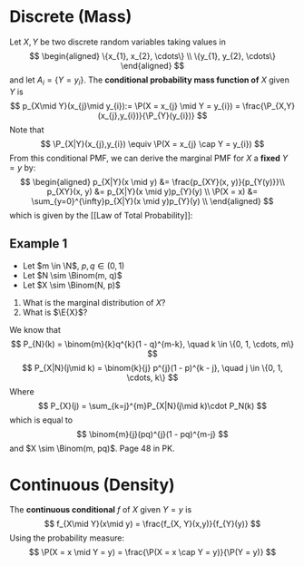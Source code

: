 # Discrete (Mass)
Let $X,Y$ be two discrete random variables taking values in 
$$
\begin{aligned}
\{x_{1}, x_{2}, \cdots\} \\
\{y_{1}, y_{2}, \cdots\}
\end{aligned}
$$
and let $A_{i} = \{Y = y_{i}\}$. The **conditional probability mass function of** $X$ given $Y$ is
$$
p_{X\mid Y}(x_{j}\mid y_{i}):= \P(X = x_{j} \mid Y = y_{i}) = \frac{\P_{X,Y}(x_{j},y_{i})}{\P_{Y}(y_{i})}
$$
Note that 
$$
\P_{X|Y}(x_{j},y_{i}) \equiv \P(X = x_{j} \cap Y = y_{i})
$$
From this conditional PMF, we can derive the marginal PMF for $X$ a **fixed** $Y = y$ by:
$$
\begin{aligned}
p_{X|Y}(x \mid y) &= \frac{p_{XY}(x, y)}{p_{Y(y)}}\\
p_{XY}(x, y) &= p_{X|Y}(x \mid y)p_{Y}(y) \\
\P(X = x) &= \sum_{y=0}^{\infty}p_{X|Y}(x \mid y)p_{Y}(y) \\
\end{aligned}
$$
which is given by the [[Law of Total Probability]]:

## Example 1 
- Let $m \in \N$, $p,q \in (0,1)$
- Let $N \sim \Binom(m, q)$ 
- Let $X \sim \Binom(N, p)$

1. What is the marginal distribution of $X$?
2. What is $\E{X}$?

We know that 
$$
P_{N}(k) = \binom{m}{k}q^{k}(1 - q)^{m-k}, \quad k \in \{0, 1, \cdots, m\}
$$
$$
P_{X|N}(j\mid k) = \binom{k}{j} p^{j}(1 - p)^{k - j}, \quad j \in \{0, 1, \cdots, k\}
$$
Where 
$$
P_{X}(j) = \sum_{k=j}^{m}P_{X|N}(j\mid k)\cdot P_N(k)
$$
which is equal to 
$$
\binom{m}{j}(pq)^{j}(1 - pq)^{m-j}
$$
and $X \sim \Binom(m, pq)$. Page 48 in PK. 



# Continuous (Density)
The **continuous conditional** $f$ of $X$ given $Y = y$ is
$$
f_{X\mid Y}(x\mid y) = \frac{f_{X, Y}(x,y)}{f_{Y}(y)}
$$
Using the probability measure:
$$
\P(X = x \mid Y = y) = \frac{\P(X = x \cap Y = y)}{\P(Y = y)}
$$
